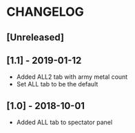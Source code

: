 # CHANGELOG

## [Unreleased]

## [1.1] - 2019-01-12

- Added ALL2 tab with army metal count
- Set ALL tab to be the default

## [1.0] - 2018-10-01

- Added ALL tab to spectator panel
